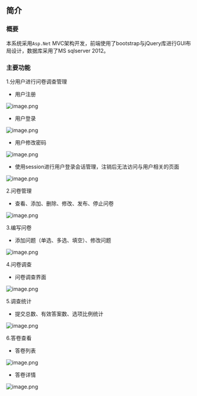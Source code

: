 ## 简介


### 概要
本系统采用`Asp.Net` MVC架构开发，前端使用了bootstrap与jQuery库进行GUI布局设计，数据库采用了MS sqlserver 2012。


### 主要功能
1.分用户进行问卷调查管理

- 用户注册

![image.png](https://cdn.nlark.com/yuque/0/2021/png/523645/1625146837877-c92f9d0e-17e2-46ce-93f6-64ba76c4e34c.png#clientId=u6d828e85-aca2-4&from=paste&id=u0eb9f606&margin=%5Bobject%20Object%5D&name=image.png&originHeight=494&originWidth=473&originalType=url&ratio=2&size=31537&status=done&style=none&taskId=u27c299c1-51be-459b-aebb-bf2d4efb165)

- 用户登录

![image.png](https://cdn.nlark.com/yuque/0/2021/png/523645/1625146845180-b8b5bbd7-5297-497b-a8e3-75cad127c277.png#clientId=u6d828e85-aca2-4&from=paste&id=u8ac2a8b8&margin=%5Bobject%20Object%5D&name=image.png&originHeight=452&originWidth=499&originalType=url&ratio=2&size=38836&status=done&style=none&taskId=ub43c1df3-2125-4b34-aba1-3096d8c11b9)

- 用户修改密码

![image.png](https://cdn.nlark.com/yuque/0/2021/png/523645/1625146851993-43dd0fad-c3d4-40b8-8f4e-baa1adc68976.png#clientId=u6d828e85-aca2-4&from=paste&id=u4994049c&margin=%5Bobject%20Object%5D&name=image.png&originHeight=572&originWidth=489&originalType=url&ratio=2&size=37789&status=done&style=none&taskId=u49faac61-2a38-438a-83e3-8e27dbf3462)

- 使用session进行用户登录会话管理，注销后无法访问与用户相关的页面

![image.png](https://cdn.nlark.com/yuque/0/2021/png/523645/1625146859109-502165eb-8f04-4124-837e-1c29648f3741.png#clientId=u6d828e85-aca2-4&from=paste&id=u3639cd68&margin=%5Bobject%20Object%5D&name=image.png&originHeight=280&originWidth=828&originalType=url&ratio=2&size=38537&status=done&style=none&taskId=u8648d05f-6af6-4287-ad8e-27f178292a7)

2.问卷管理

- 查看、添加、删除、修改、发布、停止问卷

![image.png](https://cdn.nlark.com/yuque/0/2021/png/523645/1625146874275-f084153c-50c9-4f26-8af5-87106f358ae9.png#clientId=u6d828e85-aca2-4&from=paste&id=u209f8135&margin=%5Bobject%20Object%5D&name=image.png&originHeight=478&originWidth=1170&originalType=url&ratio=2&size=144645&status=done&style=none&taskId=u3388291c-1b76-492f-9edb-fd64ae509c9)

3.编写问卷

- 添加问题（单选、多选、填空）、修改问题

![image.png](https://cdn.nlark.com/yuque/0/2021/png/523645/1625146884743-375ff18e-820d-4de0-bd1c-87e01726d215.png#clientId=u6d828e85-aca2-4&from=paste&id=u44708ab6&margin=%5Bobject%20Object%5D&name=image.png&originHeight=909&originWidth=1157&originalType=url&ratio=2&size=157730&status=done&style=none&taskId=u7b481743-1add-4d21-b29d-787159435d2)

4.问卷调查

- 问卷调查界面

![image.png](https://cdn.nlark.com/yuque/0/2021/png/523645/1625146893274-bbe734d9-b257-4098-8ccb-d5b1c80be40c.png#clientId=u6d828e85-aca2-4&from=paste&id=u08dd1835&margin=%5Bobject%20Object%5D&name=image.png&originHeight=641&originWidth=976&originalType=url&ratio=2&size=72737&status=done&style=none&taskId=u1e467ea7-28a7-4004-a83b-410d781c3b8)

5.调查统计

- 提交总数、有效答案数、选项比例统计

![image.png](https://cdn.nlark.com/yuque/0/2021/png/523645/1625146901322-d729ba52-c127-4cd4-9e0d-3567146a9cdc.png#clientId=u6d828e85-aca2-4&from=paste&id=ud805d25a&margin=%5Bobject%20Object%5D&name=image.png&originHeight=901&originWidth=1161&originalType=url&ratio=2&size=163482&status=done&style=none&taskId=u9dbb8102-9ba9-46fc-b466-40e1b2a63ed)

6.答卷查看

- 答卷列表

![image.png](https://cdn.nlark.com/yuque/0/2021/png/523645/1625146909497-2559a942-1d10-4c39-b42c-96cfa7425ccf.png#clientId=u6d828e85-aca2-4&from=paste&id=u8c6a3f18&margin=%5Bobject%20Object%5D&name=image.png&originHeight=314&originWidth=1155&originalType=url&ratio=2&size=67113&status=done&style=none&taskId=u0d251867-035b-4663-a3c8-54c83c3b01a)

- 答卷详情

![image.png](https://cdn.nlark.com/yuque/0/2021/png/523645/1625146915276-c596160a-3974-447f-86e3-b801bd2d9c99.png#clientId=u6d828e85-aca2-4&from=paste&id=u5f62c594&margin=%5Bobject%20Object%5D&name=image.png&originHeight=668&originWidth=1000&originalType=url&ratio=2&size=106420&status=done&style=none&taskId=uf7e65ee6-c5c1-4a1b-b38e-990c234712d)
